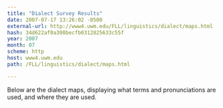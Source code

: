 ```yaml
---
title: "Dialect Survey Results"
date: 2007-07-17 13:26:02 -0500
external-url: http://www4.uwm.edu/FLL/linguistics/dialect/maps.html
hash: 34d622af0a300becfb0312825633c55f
year: 2007
month: 07
scheme: http
host: www4.uwm.edu
path: /FLL/linguistics/dialect/maps.html

---
```


Below are the dialect maps, displaying what terms and pronunciations are used, and where they are used.
